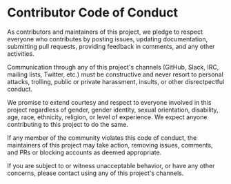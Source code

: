 
# Contributor Code of Conduct

As contributors and maintainers of this project, we pledge to respect everyone who contributes by posting issues, updating documentation, submitting pull requests, providing feedback in comments, and any other activities.

Communication through any of this project's channels (GitHub, Slack, IRC, mailing lists, Twitter, etc.) must be constructive and never resort to personal attacks, trolling, public or private harassment, insults, or other disrectpectful conduct.

We promise to extend courtesy and respect to everyone involved in this project regardless of gender, gender identity, sexual orientation, disability, age, race, ethnicity, religion, or level of experience. We expect anyone contributing to this project to do the same.

If any member of the community violates this code of conduct, the maintainers of this project may take action, removing issues, comments, and PRs or blocking accounts as deemed appropriate.

If you are subject to or witness unacceptable behavior, or have any other concerns, please contact using any of this project's channels.

